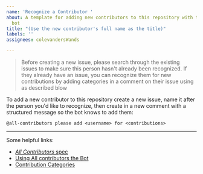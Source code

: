```yaml
---
name: 'Recognize a Contributor '
about: A template for adding new contributors to this repository with the All Contributors
  bot
title: "(Use the new contributor's full name as the title)"
labels: ''
assignees: colevandersWands

---
```


> Before creating a new issue, please search through the existing issues to make sure this person hasn't already been recognized.
> If they already have an issue, you can recognize them for new contributions by adding categories in a comment on their issue using as described blow

To add a new contributor to this repository create a new issue, name it after the person you'd like to recognize, then create in a new comment with a structured message so the bot knows to add them:

`@all-contributors please add <username> for <contributions>`

---

Some helpful links:
* [_All Contributors_ spec](https://github.com/all-contributors/all-contributors)
* [Using All contributors the Bot](https://allcontributors.org/docs/en/bot/usage)
* [Contribution Categories](https://allcontributors.org/docs/en/emoji-key)
